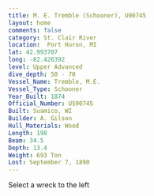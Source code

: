 ```yaml
---
title: M. E. Tremble (Schooner), U90745
layout: home
comments: false
category: St. Clair River
location:  Port Huron, MI
lat: 42.993707
long: -82.426392
level: Upper Advanced
dive_depth: 50 - 70
Vessel_Name: Tremble, M.E.
Vessel_Type: Schooner
Year_Built: 1874
Official_Number: US90745
Built: Suamico, WI
Builder: A. Gilson
Hull_Materials: Wood
Length: 198
Beam: 34.5
Depth: 13.4
Weight: 693 Ton
Lost: September 7, 1890
---
```


Select a wreck to the left
